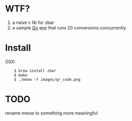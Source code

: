 WTF?
====
1) a naive c lib for zbar
2) a sample [Go](http://golang.org) app that runs 20 conversions concurrently.

Install
=======
OSX:
```
    $ brew install zbar
    $ make
    $ ./meow -f images/qr_code.png
```
TODO
====
rename meow to something more meaningful
